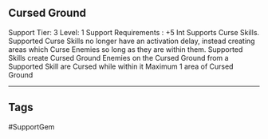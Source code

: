 ## Cursed Ground
Support
Tier: 3
Level: 1
Support Requirements : +5 Int
Supports Curse Skills. Supported Curse Skills no longer have an activation delay, instead creating areas which Curse Enemies so long as they are within them.
Supported Skills create Cursed Ground Enemies on the Cursed Ground from a Supported Skill are Cursed while within it Maximum 1 area of Cursed Ground

---
## Tags
#SupportGem

